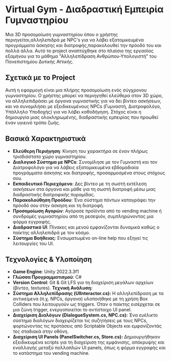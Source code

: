 # Virtual Gym - Διαδραστική Εμπειρία Γυμναστηρίου
Μια 3D προσομοίωση γυμναστηρίου όπου ο χρήστης περιηγείται,αλληλεπιδρά με NPC's για να λάβει εξατομικευμένα προγράμματα άσκησης και διατροφής,παρακολουθεί την πρόοδό του και πολλά άλλα.
Αυτό το project αναπτύχθηκε στο πλαίσιο της εργασίας εξαμήνου για το μάθημα "Αλληλεπίδραση Ανθρώπου-Υπολογιστή" του Πανεπιστημίου Δυτικής Αττικής.

## Σχετικά με το Project
  Αυτή η εφαρμογή είναι μια πλήρης προσομοίωση ενός σύγχρονου γυμναστηρίου. Ο χρήστης μπορεί να περιηγηθεί ελεύθερα στον 3D χώρο, να αλληλεπιδράσει με όργανα γυμναστικής για να δει βίντεο ασκήσεων, και να συνομιλήσει με εξειδικευμένους NPCs (Γυμναστή, Διατροφολόγο, Υπάλληλο Υποδοχής) για να λάβει καθοδήγηση. Στόχος είναι η δημιουργία μιας ολοκληρωμένης, διαδραστικής εμπειρίας που προωθεί έναν υγιεινό τρόπο ζωής.

## Βασικά Χαρακτηριστικά
  * **Ελεύθερη Περιήγηση**: Κίνηση του χαρακτήρα σε έναν πλήρως τρισδιάστατο χώρο γυμναστηρίου.
  * **Διαλογικό Σύστημα με NPCs**: Συνομίλησε με τον Γυμναστή και τον Διατροφολόγο για να λάβεις εξατομικευμένα εβδομαδιαία προγράμματα άσκησης και διατροφής, προσαρμοσμένα στους στόχους σου.
  * **Εκπαιδευτικό Περιεχόμενο**: Δες βίντεο με τη σωστή εκτέλεση ασκήσεων στα όργανα και μάθε για τη σωστή διατροφή μέσω μιας διαδραστικής διατροφικής πυραμίδας.
  * **Παρακολούθηση Προόδου**: Ένα σύστημα πόντων καταγράφει την πρόοδό σου στην άσκηση και τη διατροφή.
  * **Προσομοίωση Αγορών**: Αγόρασε προϊόντα από το vending machine ή συνδρομές γυμναστηρίου από τη ρεσεψιόν, συμπληρώνοντας μια φόρμα εγγραφής.
  * **Διαδραστικό UI**: Πίνακες και μενού εμφανίζονται δυναμικά καθώς ο παίκτης αλληλεπιδρά με τον κόσμο.
  * **Σύστημα Βοήθειας**: Ενσωματωμένο on-line help που εξηγεί τις λειτουργίες του UI.

## Τεχνολογίες & Υλοποίηση
* **Game Engine**: Unity 2022.3.3f1
* **Γλώσσα Προγραμματισμού**: C#
* **Version Control**: Git & Git LFS για τη διαχείριση μεγάλων αρχείων (βίντεο, textures).
**Τεχνική Ανάλυση:**
* **Σύστημα Αλληλεπίδρασης (UIInteractor.cs):** Η αλληλεπίδραση με τα αντικείμενα (π.χ. NPCs, όργανα) υλοποιήθηκε με τη χρήση Box Colliders που λειτουργούν ως triggers. Όταν ο παίκτης εισέρχεται σε μια ζώνη trigger, ενεργοποιείται το αντίστοιχο UI panel.
* **Διαχείριση Διαλόγων (DialogueSystem.cs, NPC.cs):** Ένα ευέλικτο σύστημα διαλόγων διαχειρίζεται τις συζητήσεις με τους NPCs, φορτώνοντας τις προτάσεις από Scriptable Objects και εμφανίζοντάς τες σταδιακά στην οθόνη.
* **Διαχείριση UI Panels (PanelSwitcher.cs, Store.cs):** Δημιουργήθηκαν εξειδικευμένα scripts για τη διαχείριση της εμφάνισης, απόκρυψης και εναλλαγής μεταξύ πολλαπλών UI panels, όπως η φόρμα εγγραφής και το κατάστημα του vending machine.
